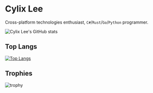 # Cylix Lee
Cross-platform technologies enthusiast, `C#`/`Rust`/`Go`/`Python` programmer.

![Cylix Lee's GitHub stats](https://github-readme-stats.vercel.app/api?username=cylixlee&show_icons=true&include_all_commits=true&count_private=true)

## Top Langs
[![Top Langs](https://github-readme-stats.vercel.app/api/top-langs/?username=cylixlee&layout=compact&hide=jupyter%20notebook)](https://github.com/anuraghazra/github-readme-stats)

## Trophies
![trophy](https://github-profile-trophy.vercel.app/?username=cylixlee)
